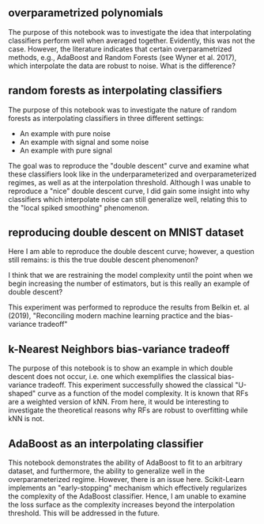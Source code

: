 ## overparametrized polynomials

The purpose of this notebook was to investigate the idea that interpolating classifiers perform well when averaged together. Evidently, this was not the case. However, the literature indicates that certain overparametrized methods, e.g., AdaBoost and Random Forests (see Wyner et al. 2017), which interpolate the data are robust to noise. What is the difference?


## random forests as interpolating classifiers

The purpose of this notebook was to investigate the nature of random forests as interpolating classifiers in three different settings:

* An example with pure noise
* An example with signal and some noise
* An example with pure signal

The goal was to reproduce the "double descent" curve and examine what these classifiers look like in the underparameterized and overparameterized regimes, as well as at the interpolation threshold. Although I was unable to reproduce a "nice" double descent curve, I did gain some insight into why classifiers which interpolate noise can still generalize well, relating this to the "local spiked smoothing" phenomenon.

## reproducing double descent on MNIST dataset

Here I am able to reproduce the double descent curve; however, a question still remains: is this the true double descent phenomenon?

I think that we are restraining the model complexity until the point when we begin increasing the number of estimators, but is this really an example of double descent?

This experiment was performed to reproduce the results from Belkin et. al (2019), "Reconciling modern machine learning practice and the bias-variance tradeoff"

## k-Nearest Neighbors bias-variance tradeoff

The purpose of this notebook is to show an example in which double descent does not occur, i.e. one which exemplifies the classical bias-variance tradeoff. This experiment successfully showed the classical "U-shaped" curve as a function of the model complexity. It is known that RFs are a weighted version of kNN. From here, it would be interesting to investigate the theoretical reasons why RFs are robust to overfitting while kNN is not.

## AdaBoost as an interpolating classifier

This notebook demonstrates the ability of AdaBoost to fit to an arbitrary dataset, and furthermore, the ability to generalize well in the overparameterized regime. However, there is an issue here. Scikit-Learn implements an "early-stopping" mechanism which effectively regularizes the complexity of the AdaBoost classifier. Hence, I am unable to examine the loss surface as the complexity increases beyond the interpolation threshold. This will be addressed in the future.
